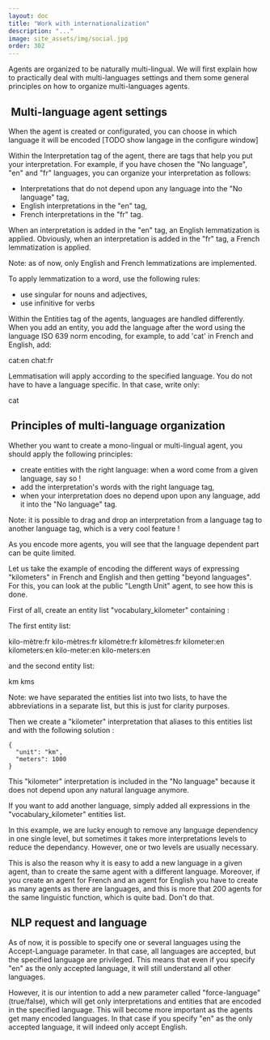 ```yaml
---
layout: doc
title: "Work with internationalization"
description: "..."
image: site_assets/img/social.jpg
order: 302
---
```


Agents are organized to be naturally multi-lingual. We will first explain how to practically deal with multi-languages settings and them some general principles on how to organize multi-languages agents.


##  Multi-language agent settings

When the agent is created or configurated, you can choose in which language it will be encoded [TODO show langage in the configure window]

Within the Interpretation tag of the agent, there are tags that help you put your interpretation. For example, if you have chosen the "No language", "en" and "fr" languages, you can organize your interpretation as follows:

* Interpretations that do not depend upon any language into the "No language" tag,
* English interpretations in the "en" tag,
* French interpretations in the "fr" tag.

When an interpretation is added in the "en" tag, an English lemmatization is applied. Obviously, when an interpretation is added in the "fr" tag, a French lemmatization is applied.

Note: as of now, only English and French lemmatizations are implemented.

To apply lemmatization to a word, use the following rules:

* use singular for nouns and adjectives,
* use infinitive for verbs

Within the Entities tag of the agents, languages are handled differently. When you add an entity, you add the language after the word using the language ISO 639 norm encoding, for example, to add 'cat' in French and English, add:

cat:en
chat:fr

Lemmatisation will apply according to the specified language. You do not have to have a language specific. In that case, write only:

cat


##  Principles of multi-language organization


Whether you want to create a mono-lingual or multi-lingual agent, you should apply the following principles:

* create entities with the right language: when a word come from a given language, say so !
* add the interpretation's words with the right language tag,
* when your interpretation does no depend upon upon any language, add it into the "No language" tag.

Note: it is possible to drag and drop an interpretation from a language tag to another language tag, which is a very cool feature !

As you encode more agents, you will see that the language dependent part can be quite limited.

Let us take the example of encoding the different ways of expressing "kilometers" in French and English and then getting "beyond languages". For this, you can look at the public "Length Unit" agent, to see how this is done.

First of all, create an entity list "vocabulary_kilometer" containing :

The first entity list:

kilo-mètre:fr
kilo-mètres:fr
kilomètre:fr
kilomètres:fr
kilometer:en
kilometers:en
kilo-meter:en
kilo-meters:en

and the second entity list:

km
kms

Note: we have separated the entities list into two lists, to have the abbreviations in a separate list, but this is just for clarity purposes.

Then we create a "kilometer" interpretation that aliases to this entities list and with the following solution :

```
{
  "unit": "km",
  "meters": 1000
}
```

This "kilometer" interpretation is included in the "No language" because it does not depend upon any natural language anymore.

If you want to add another language, simply added all expressions in the "vocabulary_kilometer" entities list.

In this example, we are lucky enough to remove any language dependency in one single level, but sometimes it takes more interpretations levels to reduce the dependancy. However, one or two levels are usually necessary.

This is also the reason why it is easy to add a new language in a given agent, than to create the same agent with a different language. Moreover, if you create an agent for French and an agent for English you have to create as many agents as there are languages, and this is more that 200 agents for the same linguistic function, which is quite bad. Don't do that.


##  NLP request and language


As of now, it is possible to specify one or several languages using the Accept-Language parameter. In that case, all languages are accepted, but the specified language are privileged. This means that even if you specify "en" as the only accepted language, it will still understand all other languages.

However, it is our intention to add a new parameter called "force-language" (true/false), which will get only interpretations and entities that are encoded in the specified language. This will become more important as the agents get many encoded languages. In that case if you specify "en" as the only accepted language, it will indeed only accept English.






